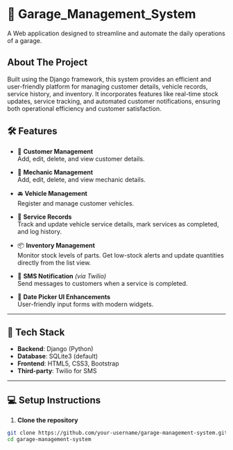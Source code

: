 # 🚗 Garage_Management_System
A Web application designed to streamline and automate the daily operations of a garage.

## About The Project
Built using the Django framework, this system provides an efficient and user-friendly platform for managing customer details, vehicle records, service history, and inventory.
It incorporates features like real-time stock updates, service tracking, and automated customer notifications, ensuring both operational efficiency and customer satisfaction.

## 🛠️ Features

- 👥 **Customer Management**  
  Add, edit, delete, and view customer details.

- 👥 **Mechanic Management**  
  Add, edit, delete, and view mechanic details.
  
- 🚘 **Vehicle Management**  
  Register and manage customer vehicles.

- 🧾 **Service Records**  
  Track and update vehicle service details, mark services as completed, and log history.

- 📦 **Inventory Management**  
  Monitor stock levels of parts. Get low-stock alerts and update quantities directly from the list view.

- 📱 **SMS Notification** *(via Twilio)*  
  Send messages to customers when a service is completed.

- 📅 **Date Picker UI Enhancements**  
  User-friendly input forms with modern widgets.

---

## 🔧 Tech Stack

- **Backend**: Django (Python)
- **Database**: SQLite3 (default)  
- **Frontend**: HTML5, CSS3, Bootstrap
- **Third-party**: Twilio for SMS

---

## 💻 Setup Instructions

1. **Clone the repository**
```bash
git clone https://github.com/your-username/garage-management-system.git
cd garage-management-system
